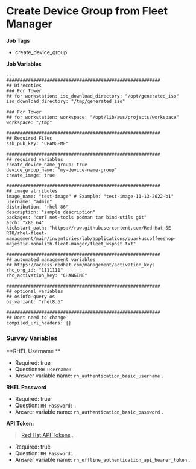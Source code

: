 # Create Device Group from Fleet Manager


**Job Tags**
* create_device_group
  
**Job Variables**
```
---
#########################################################
## Direcoties
### For Tower 
## for workstation: iso_download_directory: "/opt/generated_iso"
iso_download_directory: "/tmp/generated_iso"

### For Tower 
## for workstation: workspace: "/opt/lib/aws/projects/workspace"
workspace: "/tmp"

#########################################################
## Required Files
ssh_pub_key: "CHANGEME"

#########################################################
## required variables
create_device_name_group: true
device_group_name: "my-device-name-group"
create_image: true

#########################################################
## image atrributes
image_name: "test-image" # Example: "test-image-11-13-2022-b1"
username: "admin"
distribution: "rhel-86"
description: "sample description"
packages: "curl net-tools podman tar bind-utils git"
arch: "x86_64"
kickstart_path: "https://raw.githubusercontent.com/Red-Hat-SE-RTO/rhel-fleet-management/main/inventories/lab/applications/quarkuscoffeeshop-majestic-monolith-fleet-manger/fleet_kspost.txt"

#########################################################
## automated management variables
## https://access.redhat.com/management/activation_keys
rhc_org_id: "1111111"
rhc_activation_key: "CHANGEME"

#########################################################
## optional variables
## osinfo-query os
os_variant: "rhel8.6"

#########################################################
## Dont need to change 
compiled_uri_headers: {}
```


### Survey Variables

**RHEL Username **
* Required: true  
* Question:`RH Username:` . 
* Answer variable name: `rh_authentication_basic_username` . 


**RHEL Password**
* Required: true   
* Question: `RH Password:` . 
* Answer variable name: `rh_authentication_basic_password` . 


**API Token:**
> [Red Hat API Tokens](https://access.redhat.com/management/api) . 
* Required: true  
* Question: `RH Password:` . 
* Answer variable name: `rh_offline_authentication_api_bearer_token` . 
